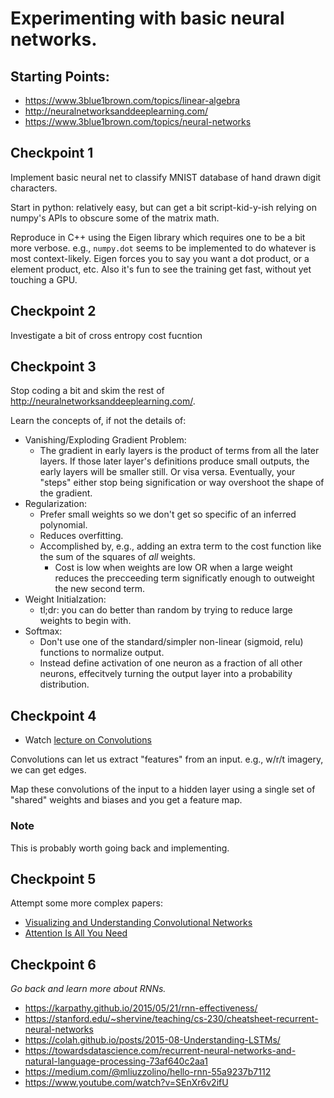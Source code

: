 # Experimenting with basic neural networks.

## Starting Points:

* https://www.3blue1brown.com/topics/linear-algebra
* http://neuralnetworksanddeeplearning.com/
* https://www.3blue1brown.com/topics/neural-networks

## Checkpoint 1

Implement basic neural net to classify  MNIST database of hand drawn digit characters.

Start in python: relatively easy, but can get a bit script-kid-y-ish relying on numpy's APIs to obscure some of the matrix math.

Reproduce in C++ using the Eigen library which requires one to be a bit more verbose. e.g., `numpy.dot`
seems to be implemented to do whatever is most context-likely. Eigen forces you to say you want a dot product,
or a element product, etc. Also it's fun to see the training get fast, without yet touching a GPU.

## Checkpoint 2

Investigate a bit of cross entropy cost fucntion

## Checkpoint 3

Stop coding a bit and skim the rest of http://neuralnetworksanddeeplearning.com/.

Learn the concepts of, if not the details of:

* Vanishing/Exploding Gradient Problem:
  * The gradient in early layers is the product of terms from all the later layers. If those later layer's definitions produce small outputs, the early layers will be smaller still. Or visa versa. Eventually, your "steps" either stop being signification or way overshoot the shape of the gradient.
* Regularization:
    * Prefer small weights so we don't get so specific of an inferred polynomial.
    * Reduces overfitting.
    * Accomplished by, e.g., adding an extra term to the cost function like the sum of the squares of *all* weights.
        * Cost is low when weights are low OR when a large weight reduces the precceeding term significatly enough to outweight
	  the new second term.
* Weight Initialzation:
  * tl;dr: you can do better than random by trying to reduce large weights to begin with.
* Softmax:
  * Don't use one of the standard/simpler non-linear (sigmoid, relu) functions to normalize output.
  * Instead define activation of one neuron as a fraction  of all other neurons, effecitvely turning the output layer into a probability distribution.

## Checkpoint 4

* Watch [lecture on Convolutions](https://www.youtube.com/watch?v=KuXjwB4LzSA)

Convolutions can let us extract "features" from an input.
e.g., w/r/t imagery, we can get edges.

Map these convolutions of the input to a hidden layer using a single set of "shared" weights and biases and you get a feature map.

### Note

This is probably worth going back and implementing.


## Checkpoint 5

Attempt some more complex papers:

* [Visualizing and Understanding Convolutional Networks](https://arxiv.org/abs/1311.2901)
* [Attention Is All You Need](https://arxiv.org/abs/1706.03762)


## Checkpoint 6

_Go back and learn more about RNNs._

* https://karpathy.github.io/2015/05/21/rnn-effectiveness/
* https://stanford.edu/~shervine/teaching/cs-230/cheatsheet-recurrent-neural-networks
* https://colah.github.io/posts/2015-08-Understanding-LSTMs/
* https://towardsdatascience.com/recurrent-neural-networks-and-natural-language-processing-73af640c2aa1
* https://medium.com/@mliuzzolino/hello-rnn-55a9237b7112
* https://www.youtube.com/watch?v=SEnXr6v2ifU

